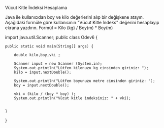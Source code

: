 Vücut Kitle İndeksi Hesaplama

Java ile kullanıcıdan boy ve kilo değerlerini alıp bir değişkene atayın. Aşağıdaki formüle göre kullanıcının "Vücut Kitle İndeks" değerini hesaplayıp ekrana yazdırın.
Formül = Kilo (kg) / Boy(m) * Boy(m)

import java.util.Scanner;
public class Odev6 {

    public static void main(String[] args) {

        double kilo,boy,vki ;

        Scanner input = new Scanner (System.in);
        System.out.println("Lütfen kilonuzu kg cinsinden giriniz: ");
        kilo = input.nextDouble();

        System.out.println("Lütfen boyunuzu metre cinsinden giriniz: ");
        boy = input.nextDouble();

        vki = (kilo / (boy * boy) );
        System.out.println("Vücut kitle indeksiniz: " + vki);


    }
}
